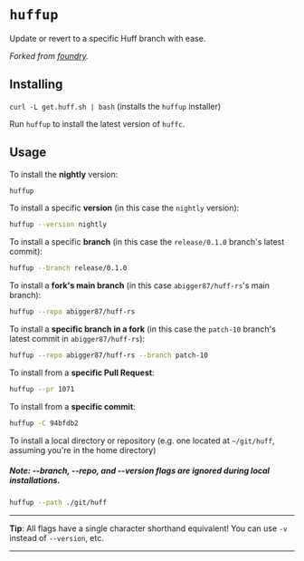 # `huffup`

Update or revert to a specific Huff branch with ease.

_Forked from [foundry](https://github.com/foundry-rs/foundry/tree/master/foundryup)._


## Installing

`curl -L get.huff.sh | bash` (installs the `huffup` installer)

Run `huffup` to install the latest version of `huffc`.


## Usage

To install the **nightly** version:

```sh
huffup
```

To install a specific **version** (in this case the `nightly` version):

```sh
huffup --version nightly
```

To install a specific **branch** (in this case the `release/0.1.0` branch's latest commit):

```sh
huffup --branch release/0.1.0
```

To install a **fork's main branch** (in this case `abigger87/huff-rs`'s main branch):

```sh
huffup --repo abigger87/huff-rs
```

To install a **specific branch in a fork** (in this case the `patch-10` branch's latest commit in `abigger87/huff-rs`):

```sh
huffup --repo abigger87/huff-rs --branch patch-10
```

To install from a **specific Pull Request**:

```sh
huffup --pr 1071
```

To install from a **specific commit**:
```sh
huffup -C 94bfdb2
```

To install a local directory or repository (e.g. one located at `~/git/huff`, assuming you're in the home directory)
##### Note: --branch, --repo, and --version flags are ignored during local installations.

```sh
huffup --path ./git/huff
```

---

**Tip**: All flags have a single character shorthand equivalent! You can use `-v` instead of `--version`, etc.

---